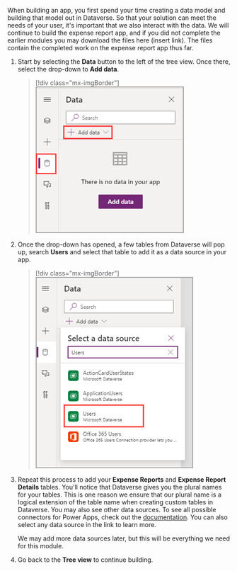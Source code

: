 When building an app, you first spend your time creating a data model and building that model out in Dataverse. So that your solution can meet the needs of your user, it's important that we also interact with the data. We will continue to build the expense report app, and if you did not complete the earlier modules you may download the files here (insert link). The files contain the completed work on the expense report app thus far. 

1. Start by selecting the **Data** button to the left of the tree view. Once there, select the drop-down to **Add data**.

   > [!div class="mx-imgBorder"]
   > [![Screenshot of the Data pane with the Add data button highlighted.](../media/add-data.png)](../media/add-data.png#lightbox)

1. Once the drop-down has opened, a few tables from Dataverse will pop up, search **Users** and select that table to add it as a data source in your app.

   > [!div class="mx-imgBorder"]
   > [![Screenshot of the Select a data source dialog with Users highlighted.](../media/users.png)](../media/users.png#lightbox)

1. Repeat this process to add your **Expense Reports** and **Expense Report Details** tables. You'll notice that Dataverse gives you the plural names for your tables. This is one reason we ensure that our plural name is a logical extension of the table name when creating custom tables in Dataverse. You may also see other data sources. To see all possible connectors for Power Apps, check out the [documentation](/connectors/connector-reference/?azure-portal=true). You can also select any data source in the link to learn more.

    We may add more data sources later, but this will be everything we need for this module.

1. Go back to the **Tree view** to continue building.
